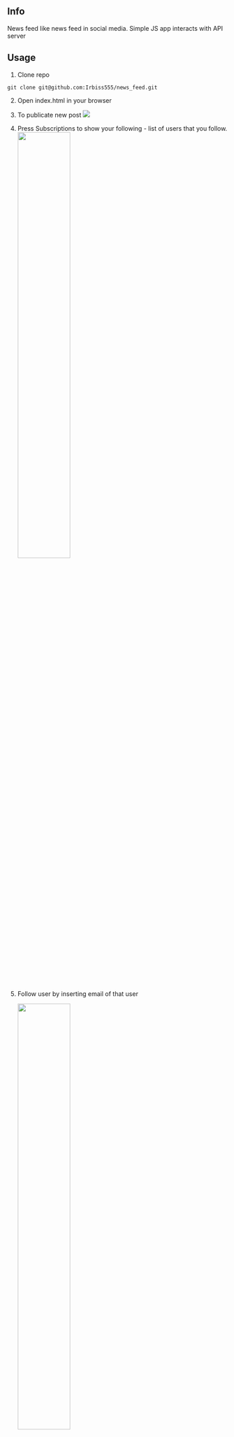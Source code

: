 ## Info
News feed like news feed in social media. Simple JS app interacts with API server

## Usage
1. Clone repo
```
git clone git@github.com:Irbiss555/news_feed.git
```
2. Open index.html in your browser

3. To publicate new post
![](https://i.imgur.com/H8UKidK.png)

4. Press Subscriptions to show your following - list of users that you follow.
    <img src="https://i.imgur.com/24bc9xw.png" width="50%" />

5. Follow user by inserting email of that user

    <img src="https://i.imgur.com/bEylRwc.png" width="50%" />
